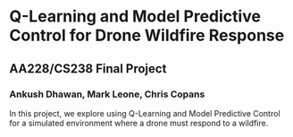# Q-Learning and Model Predictive Control for Drone Wildfire Response
## AA228/CS238 Final Project
### Ankush Dhawan, Mark Leone, Chris Copans

In this project, we explore using Q-Learning and Model Predictive Control for a simulated environment where a drone must respond to a wildfire. 


